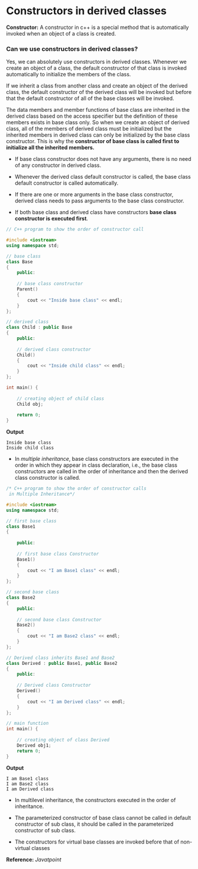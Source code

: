 # **Constructors in derived classes**

**Constructor:** A constructor in c++ is a special method that is automatically invoked when an object of a class is created.

### **Can we use constructors in derived classes?**
Yes, we can absolutely use constructors in derived classes.
Whenever we create an object of a class, the default constructor of that class is invoked automatically to initialize the members of the class.

If we inherit a class from another class and create an object of the derived class, the default constructor of the derived class will be invoked but before that the default constructor of all of the base classes will be invoked.

The data members and member functions of base class are inherited in the derived class based on the access specifier but the definition of these members exists in base class only. So when we create an object of derived class, all of the members of derived class must be initialized but the inherited members in derived class can only be initialized by the base class constructor. This is why the **constructor of base class is called first to initialize all the inherited members.**

* If base class constructor does not have any arguments, there is no need of any constructor in derived class.

* Whenever the derived class default constructor is called, the base class default constructor is called automatically.

* If there are one or more arguments in the base class constructor, derived class needs to pass arguments to the base class constructor.

* If both base class and derived class have constructors **base class constructor is executed first**.

```c++
// C++ program to show the order of constructor call

#include <iostream>
using namespace std;

// base class
class Base
{
	public:
	
	// base class constructor
	Parent()
	{
		cout << "Inside base class" << endl;
	}
};

// derived class
class Child : public Base
{
	public:
	
	// derived class constructor
	Child()
	{
		cout << "Inside child class" << endl;
	}
};

int main() {
	
	// creating object of child class
	Child obj;
	
	return 0;
}
```
**Output**
```
Inside base class
Inside child class
```
* In *multiple inheritance*, base class constructors are executed in the order in which they appear in class declaration, i.e.,  the base class constructors are called in the order of inheritance and then the derived class constructor is called.

```c++ 
/* C++ program to show the order of constructor calls
 in Multiple Inheritance*/

#include <iostream>
using namespace std;

// first base class
class Base1
{
	
	public:
	
	// first base class Constructor
	Base1()
	{
		cout << "I am Base1 class" << endl;
	}
};

// second base class
class Base2
{
	public:
	
	// second base class Constructor
	Base2()
	{
		cout << "I am Base2 class" << endl;
	}
};

// Derived class inherits Base1 and Base2
class Derived : public Base1, public Base2
{
	public:
	
	// Derived class Constructor
	Derived()
	{
		cout << "I am Derived class" << endl;
	}
};

// main function
int main() {
	
	// creating object of class Derived
	Derived obj1;
	return 0;
}
```
**Output**
```
I am Base1 class  
I am Base2 class
I am Derived class
```
* In multilevel inheritance, the constructors executed in the order of inheritance.

* The parameterized constructor of base class cannot be called in default constructor of sub class, it should be called in the parameterized constructor of sub class.

* The constructors for virtual base classes are invoked before that of non-virtual classes


**Reference:** *Javatpoint*
